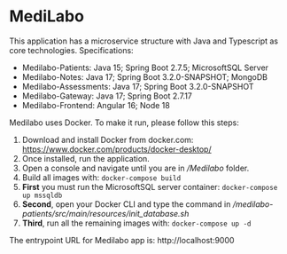 # MediLabo
This application has a microservice structure with Java and Typescript as core technologies. Specifications:
* Medilabo-Patients: Java 15; Spring Boot 2.7.5; MicrosoftSQL Server
* Medilabo-Notes: Java 17; Spring Boot 3.2.0-SNAPSHOT; MongoDB
* Medilabo-Assessments: Java 17; Spring Boot 3.2.0-SNAPSHOT
* Medilabo-Gateway: Java 17; Spring Boot 2.7.17
* Medilabo-Frontend: Angular 16; Node 18

Medilabo uses Docker. To make it run, please follow this steps:
1. Download and install Docker from docker.com: https://www.docker.com/products/docker-desktop/
2. Once installed, run the application.
3. Open a console and navigate until you are in _/Medilabo_ folder.
4. Build all images with: `docker-compose build`
5. **First** you must run the MicrosoftSQL server container: `docker-compose up mssqldb`
6. **Second**, open your Docker CLI and type the command in _/medilabo-patients/src/main/resources/init_database.sh_
7. **Third**, run all the remaining images with: `docker-compose up -d`

The entrypoint URL for Medilabo app is: http://localhost:9000